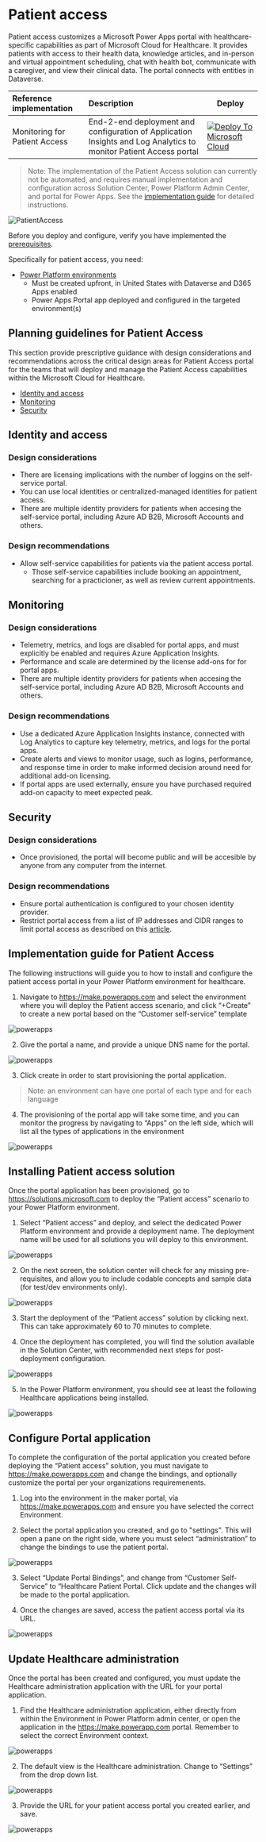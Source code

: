 # Patient access

Patient access customizes a Microsoft Power Apps portal with healthcare-specific capabilities as part of Microsoft Cloud for Healthcare.
It provides patients with access to their health data, knowledge articles, and in-person and virtual appointment scheduling, chat with health bot, communicate with a caregiver, and view their clinical data. The portal connects with entities in Dataverse.

| Reference implementation | Description | Deploy |
|:----------------------|:------------|--------|
| Monitoring for Patient Access | End-2-end deployment and configuration of Application Insights and Log Analytics to monitor Patient Access portal |[![Deploy To Microsoft Cloud](../../../docs/deploytomicrosoftcloud.svg)](https://portal.azure.com/#blade/Microsoft_Azure_CreateUIDef/CustomDeploymentBlade/uri/https%3A%2F%2Fraw.githubusercontent.com%2FMicrosoft%2Findustry%2Fmain%2Fhealthcare%2Fsolutions%2FhealthcareApis%2FhealthcareArm.json/uiFormDefinitionUri/https%3A%2F%2Fraw.githubusercontent.com%2FMicrosoft%2Findustry%2Fmain%2Fhealthcare%2Fsolutions%2FhealthcareApis%2Fhealthcare-portal.json)

>Note: The implementation of the Patient Access solution can currently not be automated, and requires manual implementation and configuration across Solution Center, Power Platform Admin Center, and portal for Power Apps. See the [implementation guide](#implementation-guide-for-patient-access) for detailed instructions.

![PatientAccess](./images/overview.png)

Before you deploy and configure, verify you have implemented the [prerequisites](../../prereqs.md).

Specifically for patient access, you need:

* [Power Platform environments](../powerPlatform/)
  * Must be created upfront, in United States with Dataverse and D365 Apps enabled
  * Power Apps Portal app deployed and configured in the targeted environment(s)

## Planning guidelines for Patient Access

This section provide prescriptive guidance with design considerations and recommendations across the critical design areas for Patient Access portal for the teams that will deploy and manage the Patient Access capabilities within the Microsoft Cloud for Healthcare.

* [Identity and access](#identity-and-access)
* [Monitoring](#monitoring)
* [Security](#identity-and-access)

## Identity and access

### Design considerations

* There are licensing implications with the number of loggins on the self-service portal.
* You can use local identities or centralized-managed identities for patient access.
* There are multiple identity providers for patients when accesing the self-service portal, including Azure AD B2B, Microsoft Accounts and others.

### Design recommendations

* Allow self-service capabilities for patients via the patient access portal.
  * Those self-service capabilities include booking an appointment, searching for a practicioner, as well as review current appointments.

## Monitoring

### Design considerations

* Telemetry, metrics, and logs are disabled for portal apps, and must explicitly be enabled and requires Azure Application Insights.
* Performance and scale are determined by the license add-ons for for portal apps.
* There are multiple identity providers for patients when accesing the self-service portal, including Azure AD B2B, Microsoft Accounts and others.

### Design recommendations

* Use a dedicated Azure Application Insights instance, connected with Log Analytics to capture key telemetry, metrics, and logs for the portal apps.
* Create alerts and views to monitor usage, such as logins, performance, and response time in order to make informed decision around need for additional add-on licensing.
* If portal apps are used externally, ensure you have purchased required add-on capacity to meet expected peak.

## Security

### Design considerations

* Once provisioned, the portal will become public and will be accesible by anyone from any computer from the internet.

### Design recommendations

* Ensure portal authentication is configured to your chosen identity provider.
* Restrict portal access from a list of IP addresses and CIDR ranges to limit portal access as described on this [article](https://docs.microsoft.com/powerapps/maker/portals/admin/ip-address-restrict).

## Implementation guide for Patient Access

The following instructions will guide you to how to install and configure the patient access portal in your Power Platform environment for healthcare.

1. Navigate to <https://make.powerapps.com> and select the environment where you will deploy the Patient access scenario, and click “+Create” to create a new portal based on the “Customer self-service” template

![powerapps](./images/patientaccess1.png)

2. Give the portal a name, and provide a unique DNS name for the portal.

![powerapps](./images/patientaccess2.png)

3. Click create in order to start provisioning the portal application.

> Note: an environment can have one portal of each type and for each language

4. The provisioning of the portal app will take some time, and you can monitor the progress by navigating to “Apps” on the left side, which will list all the types of applications in the environment

![powerapps](./images/patientaccess3.png)

## Installing Patient access solution

Once the portal application has been provisioned, go to <https://solutions.microsoft.com> to deploy the “Patient access” scenario to your Power Platform environment.

1. Select “Patient access” and deploy, and select the dedicated Power Platform environment and provide a deployment name. The deployment name will be used for all solutions you will deploy to this environment.

![powerapps](./images/patientaccess4.png)

2. On the next screen, the solution center will check for any missing pre-requisites, and allow you to include codable concepts and sample data (for test/dev environments only).

![powerapps](./images/patientaccess5.png)

3. Start the deployment of the “Patient access” solution by clicking next. This can take approximately 60 to 70 minutes to complete.

4. Once the deployment has completed, you will find the solution available in the Solution Center, with recommended next steps for post-deployment configuration.

![powerapps](./images/patientaccess6.png)

5. In the Power Platform environment, you should see at least the following Healthcare applications being installed.

![powerapps](./images/patientaccess7.png)

## Configure Portal application

To complete the configuration of the portal application you created before deploying the “Patient access” solution, you must navigate to <https://make.powerapps.com> and change the bindings, and optionally customize the portal per your organizations requiremenents.

1. Log into the environment in the maker portal, via <https://make.powerapps.com> and ensure you have selected the correct Environment.

2. Select the portal application you created, and go to "settings". This will open a pane on the right side, where you must select “administration” to change the bindings to use the patient portal.

![powerapps](./images/patientaccess8.png)

3. Select “Update Portal Bindings”, and change from “Customer Self-Service” to “Healthcare Patient Portal. Click update and the changes will be made to the portal application.

4. Once the changes are saved, access the patient access portal via its URL.

![powerapps](./images/patientaccess9.png)

## Update Healthcare administration

Once the portal has been created and configured, you must update the Healthcare administration application with the URL for your portal application.

1. Find the Healthcare administration application, either directly from within the Environment in Power Platform admin center, or open the application in the <https://make.powerapp.com> portal. Remember to select the correct Environment context.

![powerapps](./images/patientaccess10.png)

2. The default view is the Healthcare administration. Change to “Settings” from the drop down list.

![powerapps](./images/patientaccess11.png)

3. Provide the URL for your patient access portal you created earlier, and save.

![powerapps](./images/patientaccess12.png)
